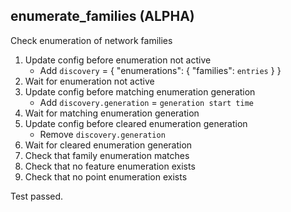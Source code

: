 
## enumerate_families (ALPHA)

Check enumeration of network families

1. Update config before enumeration not active
    * Add `discovery` = { "enumerations": { "families": `entries` } }
1. Wait for enumeration not active
1. Update config before matching enumeration generation
    * Add `discovery.generation` = `generation start time`
1. Wait for matching enumeration generation
1. Update config before cleared enumeration generation
    * Remove `discovery.generation`
1. Wait for cleared enumeration generation
1. Check that family enumeration matches
1. Check that no feature enumeration exists
1. Check that no point enumeration exists

Test passed.
